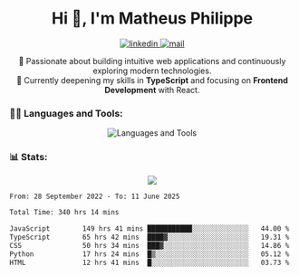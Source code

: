 
<h1 align="center">Hi 👋, I'm Matheus Philippe</h1>
<p align="center">
  <a href="https://www.linkedin.com/in/matheusphilippe-" target="_blank" rel="noopener noreferrer">
    <img alt="linkedin" src="https://img.shields.io/static/v1?label=&message=Linkedin&color=blue&logo=linkedin&style=for-the-badge" /> </a>
  <a href="mailto:matheus.philippe2002@gmail.com">
    <img alt="mail" src="https://img.shields.io/badge/Gmail-D14836?style=for-the-badge&logo=gmail&logoColor=white" /> </a>
 <p align="center">
  🚀 Passionate about building intuitive web applications and continuously exploring modern technologies.
  <br />
  🌱 Currently deepening my skills in <strong>TypeScript</strong> and focusing on <strong>Frontend Development</strong> with React.
</p>

   
</p>



<h3 align="left">🧑‍💻 Languages and Tools:</h3>

<p align="center">
  <img src="https://skillicons.dev/icons?i=ts,js,react,nodejs,express,mongodb,tailwind,vite,html,css,git,vscode,linux" alt="Languages and Tools" />

</p>

<h3 align="left"> 📊 Stats: </h3>

<p align="center">
  <img src="https://github-readme-stats.vercel.app/api/top-langs?username=mph7&show_icons=true&theme=tokyonight&hide_border=true&locale=en&langs_count=6&layout=compact" /> 



<!--START_SECTION:waka-->

```txt
From: 28 September 2022 - To: 11 June 2025

Total Time: 340 hrs 14 mins

JavaScript        149 hrs 41 mins ███████████░░░░░░░░░░░░░░   44.00 %
TypeScript        65 hrs 42 mins  ████▓░░░░░░░░░░░░░░░░░░░░   19.31 %
CSS               50 hrs 34 mins  ███▓░░░░░░░░░░░░░░░░░░░░░   14.86 %
Python            17 hrs 24 mins  █▒░░░░░░░░░░░░░░░░░░░░░░░   05.12 %
HTML              12 hrs 41 mins  █░░░░░░░░░░░░░░░░░░░░░░░░   03.73 %
```

<!--END_SECTION:waka-->
</p>
